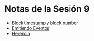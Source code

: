 # Notas de la Sesión 9

- [Block.timestamp y block.number](./BlockTimestamp_BlockNumber.md)
- [Emitiendo Eventos](./Eventos.md)
- [Herencia](./Herencia.md)
